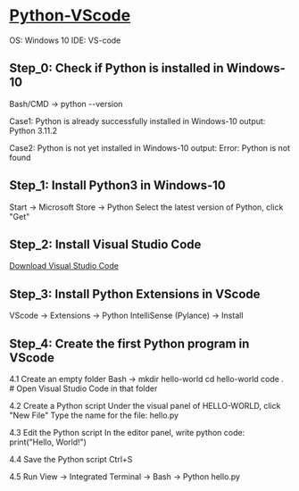 # [Python-VScode](https://learn.microsoft.com/zh-cn/training/modules/python-install-vscode/3-exercise-install-python3?pivots=windows)

OS: Windows 10
IDE: VS-code 

## Step_0: Check if Python is installed in Windows-10
Bash/CMD -> 
    python --version

Case1: Python is already successfully installed in Windows-10
output:
    Python 3.11.2

Case2: Python is not yet installed in Windows-10
output:
    Error: Python is not found

## Step_1: Install Python3 in Windows-10
Start -> Microsoft Store -> Python 
Select the latest version of Python, click "Get"

## Step_2: Install Visual Studio Code 
[Download Visual Studio Code](https://code.visualstudio.com/Download)

## Step_3: Install Python Extensions in VScode 
VScode -> Extensions -> Python IntelliSense (Pylance) -> Install 

## Step_4: Create the first Python program in VScode

4.1 Create an empty folder 
Bash -> 
mkdir hello-world 
cd hello-world 
code .    # Open Visual Studio Code in that folder 

4.2 Create a Python script
Under the visual panel of HELLO-WORLD, click "New File"
Type the name for the file: hello.py

4.3 Edit the Python script 
In the editor panel, write python code:
    print("Hello, World!")

4.4 Save the Python script 
Ctrl+S

4.5 Run 
View -> Integrated Terminal -> 
Bash ->
Python hello.py






